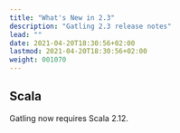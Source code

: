 ```yaml
---
title: "What's New in 2.3"
description: "Gatling 2.3 release notes"
lead: ""
date: 2021-04-20T18:30:56+02:00
lastmod: 2021-04-20T18:30:56+02:00
weight: 001070
---
```


## Scala

Gatling now requires Scala 2.12.
